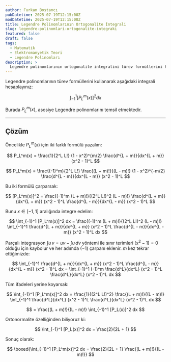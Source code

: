 ```yaml
---
author: Furkan Bostancı
pubDatetime: 2025-07-19T12:15:00Z
modDatetime: 2025-07-19T12:15:00Z
title: Legendre Polinomlarının Ortogonalite İntegrali
slug: legendre-polinomlari-ortogonalite-integraki
featured: false
draft: false
tags:
  - Matematik
  - Elektromanyetik Teori
  - Legendre Polinomları
description: >
  Legendre polinomlarının ortogonalite integralini türev formüllerini kullanarak adım adım hesaplıyoruz.
---
```


Legendre polinomlarının türev formüllerini kullanarak aşağıdaki integrali hesaplayınız:

$$
\int_{-1}^1 \left[P_L^m(x)\right]^2 dx
$$

Burada $P_L^m(x)$, asosiye Legendre polinomlarını temsil etmektedir.

---

## Çözüm

Öncelikle $P_L^m(x)$ için iki farklı formülü yazalım:

$$
P_L^m(x) = \frac{1}{2^L L!} (1 - x^2)^{m/2} \frac{d^{L + m}}{dx^{L + m}} (x^2 - 1)^L
$$

$$
P_L^m(x) = \frac{(-1)^m}{2^L L!} \frac{(L + m)!}{(L - m)!} (1 - x^2)^{-m/2} \frac{d^{L - m}}{dx^{L - m}} (x^2 - 1)^L
$$

Bu iki formülü çarparsak:

$$
[P_L^m(x)]^2 = \frac{(-1)^m (L + m)!}{(2^L L!)^2 (L - m)!} \frac{d^{L + m}}{dx^{L + m}} (x^2 - 1)^L \frac{d^{L - m}}{dx^{L - m}} (x^2 - 1)^L
$$

Bunu $x \in [-1, 1]$ aralığında integre edelim:

$$
\int_{-1}^1 [P_L^m(x)]^2 dx = \frac{(-1)^m (L + m)!}{(2^L L!)^2 (L - m)!} \int_{-1}^1 \frac{d^{L + m}}{dx^{L + m}} (x^2 - 1)^L \frac{d^{L - m}}{dx^{L - m}} (x^2 - 1)^L dx
$$

Parçalı integrasyon $\int u \, v = uv - \int u \, dv$ yöntemi ile sınır terimleri $(x^2 - 1) = 0$ olduğu için kaybolur ve her adımda $(-1)$ çarpanı eklenir. $m$ kez tekrar ettiğimizde:

$$
\int_{-1}^1 \frac{d^{L + m}}{dx^{L + m}} (x^2 - 1)^L \frac{d^{L - m}}{dx^{L - m}} (x^2 - 1)^L dx = \int_{-1}^1 (-1)^m \frac{d^L}{dx^L} (x^2 - 1)^L \frac{d^L}{dx^L} (x^2 - 1)^L dx
$$

Tüm ifadeleri yerine koyarsak:

$$
\int_{-1}^1 [P_L^m(x)]^2 dx = \frac{1}{(2^L L!)^2} \frac{(L + m)!}{(L - m)!} \int_{-1}^1 \frac{d^L}{dx^L} (x^2 - 1)^L \frac{d^L}{dx^L} (x^2 - 1)^L dx
$$

$$
= \frac{(L + m)!}{(L - m)!} \int_{-1}^1 [P_L(x)]^2 dx
$$

Ortonormalite özelliğinden biliyoruz ki:

$$
\int_{-1}^1 [P_L(x)]^2 dx = \frac{2}{2L + 1}
$$

Sonuç olarak:

$$
\boxed{\int_{-1}^1 [P_L^m(x)]^2 dx = \frac{2}{2L + 1} \frac{(L + m)!}{(L - m)!}}
$$
